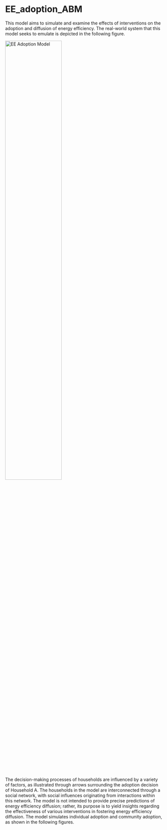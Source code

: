 # EE_adoption_ABM
This model aims to simulate and examine the effects of interventions on the adoption and diffusion of energy efficiency. 
The real-world system that this model seeks to emulate is depicted in the following figure.


<img src="https://github.com/user-attachments/assets/41056861-3ea0-461a-a757-8f41c804d029" alt="EE Adoption Model" width="60%" height="60%">


The decision-making processes of households are influenced by a variety of factors, as illustrated through arrows surrounding the adoption decision of Household A.
The households in the model are interconnected through a social network, with social influences originating from interactions within this network.
The model is not intended to provide precise predictions of energy efficiency diffusion; 
rather, its purpose is to yield insights regarding the effectiveness of various interventions in fostering energy efficiency diffusion.
The model simulates individual adoption and community adoption, as shown in the following figures.
